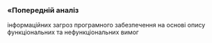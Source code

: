 ### «Попередній аналіз
інформаційних загроз програмного забезпечення на основі опису функціональних та
нефункціональних вимог
